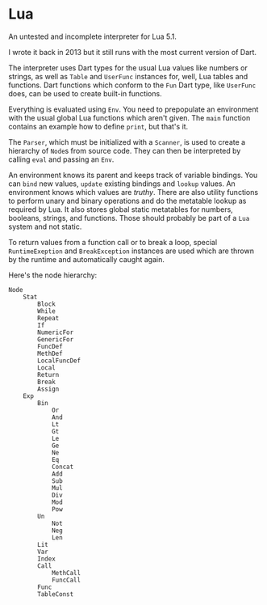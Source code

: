 # Lua

An untested and incomplete interpreter for Lua 5.1.

I wrote it back in 2013 but it still runs with the most current version of Dart.

The interpreter uses Dart types for the usual Lua values like numbers or strings, as well as `Table` and `UserFunc` instances for, well, Lua tables and functions. Dart functions which conform to the `Fun` Dart type, like `UserFunc` does, can be used to create built-in functions.

Everything is evaluated using `Env`. You need to prepopulate an environment with the usual global Lua functions which aren't given. The `main` function contains an example how to define `print`, but that's it.

The `Parser`, which must be initialized with a `Scanner`, is used to create a hierarchy of `Node`s from source code. They can then be interpreted by calling `eval` and passing an `Env`.

An environment knows its parent and keeps track of variable bindings. You can `bind` new values, `update` existing bindings and `lookup` values. An environment knows which values are _truthy_. There are also utility functions to perform unary and binary operations and do the metatable lookup as required by Lua. It also stores global static metatables for numbers, booleans, strings, and functions. Those should probably be part of a `Lua` system and not static.

To return values from a function call or to break a loop, special `RuntimeExeption` and `BreakException` instances are used which are thrown by the runtime and automatically caught again.

Here's the node hierarchy:

    Node
        Stat
            Block
            While
            Repeat
            If
            NumericFor
            GenericFor
            FuncDef
            MethDef
            LocalFuncDef
            Local
            Return
            Break
            Assign
        Exp
            Bin
                Or
                And
                Lt
                Gt
                Le
                Ge
                Ne
                Eq
                Concat
                Add
                Sub
                Mul
                Div
                Mod
                Pow
            Un
                Not
                Neg
                Len
            Lit
            Var
            Index
            Call
                MethCall
                FuncCall
            Func
            TableConst
